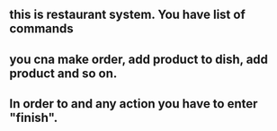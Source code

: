## this is restaurant system. You have list of commands
## you cna make order, add product to dish, add product and so on.
## In order to and any action you have to enter "finish".

